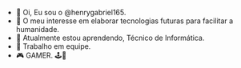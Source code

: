 - 👋 Oi, Eu sou o @henrygabriel165.
- 👀 O meu interesse em elaborar tecnologias futuras para facilitar a humanidade.
- 🌱 Atualmente estou aprendendo, Técnico de Informática.
- 👥 Trabalho em equipe.
- 🎮 GAMER. 🕹️👾

